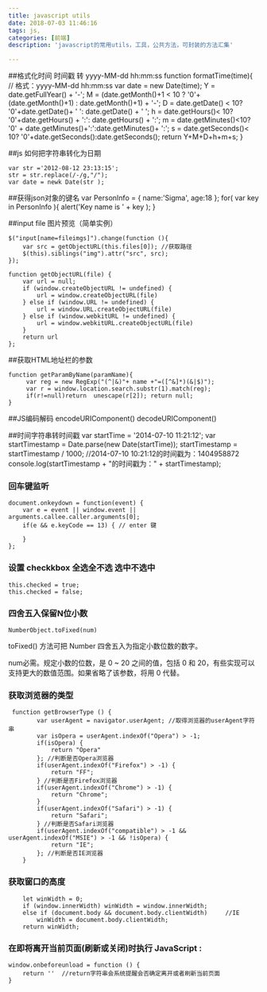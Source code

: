 ```yaml
---
title: javascript utils
date: 2018-07-03 11:46:16
tags: js,
categories: [前端]
description: 'javascript的常用utils，工具，公共方法，可封装的方法汇集'

---
```


##格式化时间 时间戳 转 yyyy-MM-dd hh:mm:ss
	function formatTime(time){
		//   格式：yyyy-MM-dd hh:mm:ss
		var date = new Date(time);
		Y = date.getFullYear() + '-';
		M = (date.getMonth()+1 < 10 ? '0'+(date.getMonth()+1) : date.getMonth()+1) + '-';
		D = date.getDate() < 10? '0'+date.getDate()+ ' ': date.getDate() + ' ';
		h = date.getHours()< 10? '0'+date.getHours() + ':': date.getHours() + ':';
		m = date.getMinutes()<10? '0' + date.getMinutes()+':':date.getMinutes()+ ':';
		s = date.getSeconds()< 10? '0'+date.getSeconds():date.getSeconds();
		return Y+M+D+h+m+s;
	}


##js 如何把字符串转化为日期

	var str ='2012-08-12 23:13:15';
	str = str.replace(/-/g,"/");
	var date = newk Date(str );

##获得json对象的键名
	var PersonInfo = {
	    name:'Sigma',
	    age:18
	};
	for( var key in PersonInfo ){
	    alert('Key name is ' + key );
	}


##input file 图片预览（简单实例）
	
	$("input[name=fileimgs]").change(function (){
		var src = getObjectURL(this.files[0]); //获取路径
		$(this).siblings("img").attr("src", src);
	});

	function getObjectURL(file) {
		var url = null;
		if (window.createObjectURL != undefined) {
			url = window.createObjectURL(file)
		} else if (window.URL != undefined) {
			url = window.URL.createObjectURL(file)
		} else if (window.webkitURL != undefined) {
			url = window.webkitURL.createObjectURL(file)
		}
		return url
	};

##获取HTML地址栏的参数

	function getParamByName(paramName){
	     var reg = new RegExp("(^|&)"+ name +"=([^&]*)(&|$)");
	     var r = window.location.search.substr(1).match(reg);
	     if(r!=null)return  unescape(r[2]); return null;
	}

##JS编码解码
	encodeURIComponent()
	decodeURIComponent()

##时间字符串转时间戳 
	var startTime = '2014-07-10 11:21:12';
	var startTimestamp = Date.parse(new Date(startTime));
	startTimestamp = startTimestamp / 1000;
	//2014-07-10 10:21:12的时间戳为：1404958872
	console.log(startTimestamp + "的时间戳为：" + startTimestamp);

### 回车键监听

	document.onkeydown = function(event) {
		var e = event || window.event || arguments.callee.caller.arguments[0];
		if(e && e.keyCode == 13) { // enter 键
						
		}
	};


###  设置    checkkbox 全选全不选 选中不选中

	this.checked = true;
	this.checked = false;

### 四舍五入保留N位小数

	NumberObject.toFixed(num) 

toFixed() 方法可把 Number 四舍五入为指定小数位数的数字。

num必需。规定小数的位数，是 0 ~ 20 之间的值，包括 0 和 20，有些实现可以支持更大的数值范围。如果省略了该参数，将用 0 代替。


### 获取浏览器的类型
	
	 function getBrowserType () {
			var userAgent = navigator.userAgent; //取得浏览器的userAgent字符串
			var isOpera = userAgent.indexOf("Opera") > -1;
			if(isOpera) {
				return "Opera"
			}; //判断是否Opera浏览器
			if(userAgent.indexOf("Firefox") > -1) {
				return "FF";
			} //判断是否Firefox浏览器
			if(userAgent.indexOf("Chrome") > -1) {
				return "Chrome";
			}
			if(userAgent.indexOf("Safari") > -1) {
				return "Safari";
			} //判断是否Safari浏览器
			if(userAgent.indexOf("compatible") > -1 && userAgent.indexOf("MSIE") > -1 && !isOpera) {
				return "IE";
			}; //判断是否IE浏览器
		}

###  获取窗口的高度 

	 	let winWidth = 0;
	    if (window.innerWidth) winWidth = window.innerWidth;
	    else if (document.body && document.body.clientWidth)     //IE 
	        winWidth = document.body.clientWidth;
	    return winWidth;

### 在即将离开当前页面(刷新或关闭)时执行 JavaScript :

	window.onbeforeunload = function () { 
		return ''  //return字符串会系统提醒会否确定离开或者刷新当前页面
	}